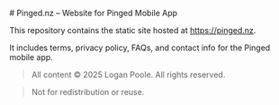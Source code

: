 \# Pinged.nz – Website for Pinged Mobile App



This repository contains the static site hosted at https://pinged.nz.  

It includes terms, privacy policy, FAQs, and contact info for the Pinged mobile app.



> All content © 2025 Logan Poole. All rights reserved.  

> Not for redistribution or reuse.



